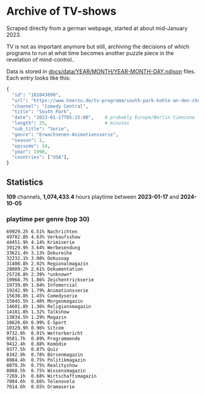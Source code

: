 # Archive of TV-shows

Scraped directly from a german webpage, started at about mid-January 2023.

TV is not as important anymore but still, archiving the decisions of which programs to run at what time
becomes another puzzle piece in the revelation of mind-control.. 

Data is stored in [docs/data/YEAR/MONTH/YEAR-MONTH-DAY.ndjson](docs/data/) files. 
Each entry looks like this:

```python
{
  "id": "181043890", 
  "url": "https://www.hoerzu.de/tv-programm/south-park-kohle-an-den-chefkoch/bid_181043890/", 
  "channel": "Comedy Central", 
  "title": "South Park", 
  "date": "2023-01-17T05:15:00",    # probably Europe/Berlin timezone 
  "length": 25,                     # minutes 
  "sub_title": "Serie", 
  "genre": "Erwachsenen-Animationsserie", 
  "season": 2, 
  "episode": 14, 
  "year": 1998, 
  "countries": ["USA"],
}
```

## Statistics

**109** channels, **1,074,433.4** hours playtime between **2023-01-17** and **2024-10-05**


### playtime per genre (top 30)

    69929.2h 6.51% Nachrichten
    49702.8h 4.63% Verkaufsshow
    44451.9h 4.14% Krimiserie
    39129.9h 3.64% Werbesendung
    33621.4h 3.13% Dokureihe
    32232.1h 3.00% Dokusoap
    31400.8h 2.92% Regionalmagazin
    28089.2h 2.61% Dokumentation
    25728.8h 2.39% *unknown*
    19968.7h 1.86% Zeichentrickserie
    19739.0h 1.84% Infomercial
    19242.9h 1.79% Animationsserie
    15630.8h 1.45% Comedyserie
    15045.5h 1.40% Morgenmagazin
    14601.8h 1.36% Religionsmagazin
    14181.8h 1.32% Talkshow
    13834.5h 1.29% Magazin
    10626.6h 0.99% E-Sport
    10329.9h 0.96% Sitcom
    9732.9h  0.91% Wetterbericht
    9581.7h  0.89% Programmende
    9412.4h  0.88% Komödie
    9377.5h  0.87% Quiz
    8342.9h  0.78% Börsenmagazin
    8084.4h  0.75% Politikmagazin
    8079.3h  0.75% Realityshow
    8068.5h  0.75% Wissensmagazin
    7269.1h  0.68% Wirtschaftsmagazin
    7084.6h  0.66% Telenovela
    7014.6h  0.65% Dramaserie
